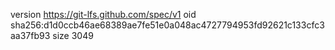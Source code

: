 version https://git-lfs.github.com/spec/v1
oid sha256:d1d0ccb46ae68389ae7fe51e0a048ac4727794953fd92621c133cfc3aa37fb93
size 3049
